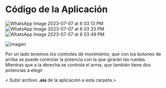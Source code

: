 # Código de la Aplicación
![WhatsApp Image 2023-07-07 at 6 03 13 PM](https://github.com/CamilaRojass/Hedgebot/assets/90356056/39c47552-2661-4f2a-a64f-45f8b6b593cb)
![WhatsApp Image 2023-07-07 at 6 03 33 PM](https://github.com/CamilaRojass/Hedgebot/assets/90356056/7c56dd71-b5db-47a7-9d4c-9b90b500c2cb)
![WhatsApp Image 2023-07-07 at 6 03 49 PM](https://github.com/CamilaRojass/Hedgebot/assets/90356056/960d2085-372e-4a6f-b87b-cb9849c321ce)


![imagen](https://github.com/CamilaRojass/Hedgebot/assets/137975797/beaf316a-0c48-4f58-88b7-a7ff0adf8064)

Por un lado tenemos los controles de movimiento, que con los botones de arriba se puede controlar la potencia con la que girarán las ruedas. Mientras que a la derecha se controla el arma, que también tiene dos potencias a elegir


< Subir archivo **.aia** de la aplicación a esta carpeta.>


